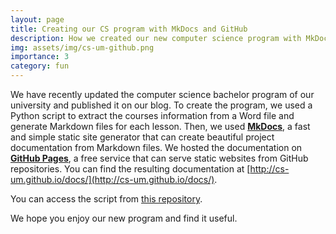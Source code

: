 ```yaml
---
layout: page
title: Creating our CS program with MkDocs and GitHub
description: How we created our new computer science program with MkDocs and GitHub Pages
img: assets/img/cs-um-github.png
importance: 3
category: fun
---
```



We have recently updated the computer science bachelor program of our university and published it on our blog. To create the program, we used a Python script to extract the courses information from a Word file and generate Markdown files for each lesson. Then, we used **[MkDocs](https://www.mkdocs.org/)**, a fast and simple static site generator that can create beautiful project documentation from Markdown files. We hosted the documentation on **[GitHub Pages](https://pages.github.com/)**, a free service that can serve static websites from GitHub repositories. You can find the resulting documentation at [http://cs-um.github.io/docs/](http://cs-um.github.io/docs/).

You can access the script from [this repository](https://github.com/mamintoosi/mkdocs-base).

We hope you enjoy our new program and find it useful.
